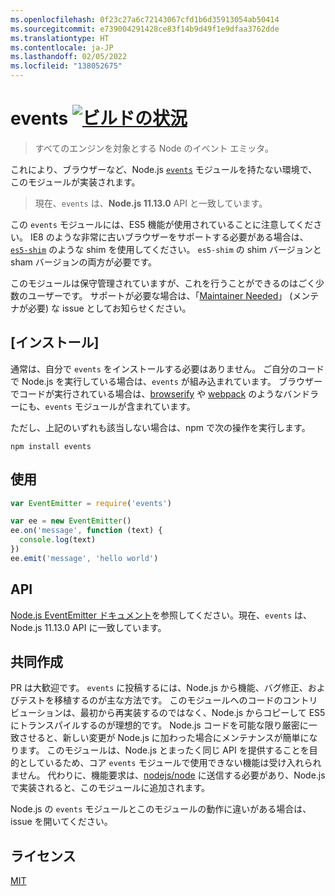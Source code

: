 ```yaml
---
ms.openlocfilehash: 0f23c27a6c72143067cfd1b6d35913054ab50414
ms.sourcegitcommit: e739004291428ce83f14b9d49f1e9dfaa3762dde
ms.translationtype: HT
ms.contentlocale: ja-JP
ms.lasthandoff: 02/05/2022
ms.locfileid: "138052675"
---
```

# <a name="events-build-statushttpstravis-ciorggozalaevents"></a>events [![ビルドの状況](https://travis-ci.org/Gozala/events.png?branch=master)](https://travis-ci.org/Gozala/events)

> すべてのエンジンを対象とする Node のイベント エミッタ。

これにより、ブラウザーなど、Node.js [`events`][node.js docs] モジュールを持たない環境で、このモジュールが実装されます。

> 現在、`events` は、**Node.js 11.13.0** API と一致しています。

この `events` モジュールには、ES5 機能が使用されていることに注意してください。 IE8 のような非常に古いブラウザーをサポートする必要がある場合は、[`es5-shim`](https://www.npmjs.com/package/es5-shim) のような shim を使用してください。 `es5-shim` の shim バージョンと sham バージョンの両方が必要です。

このモジュールは保守管理されていますが、これを行うことができるのはごく少数のユーザーです。 サポートが必要な場合は、「[Maintainer Needed](https://github.com/Gozala/events/issues/43)」 (メンテナが必要) な issue としてお知らせください。

## <a name="install"></a>[インストール]

通常は、自分で `events` をインストールする必要はありません。 ご自分のコードで Node.js を実行している場合は、`events` が組み込まれています。 ブラウザーでコードが実行されている場合は、[browserify](https://github.com/browserify/browserify) や [webpack](https://github.com/webpack/webpack) のようなバンドラーにも、`events` モジュールが含まれています。

ただし、上記のいずれも該当しない場合は、npm で次の操作を実行します。

```
npm install events
```

## <a name="usage"></a>使用

```javascript
var EventEmitter = require('events')

var ee = new EventEmitter()
ee.on('message', function (text) {
  console.log(text)
})
ee.emit('message', 'hello world')
```

## <a name="api"></a>API

[Node.js EventEmitter ドキュメント][node.js docs]を参照してください。現在、`events` は、Node.js 11.13.0 API に一致しています。

## <a name="contributing"></a>共同作成

PR は大歓迎です。 `events` に投稿するには、Node.js から機能、バグ修正、およびテストを移植するのが主な方法です。 このモジュールへのコードのコントリビューションは、最初から再実装するのではなく、Node.js からコピーして ES5 にトランスパイルするのが理想的です。 Node.js コードを可能な限り厳密に一致させると、新しい変更が Node.js に加わった場合にメンテナンスが簡単になります。
このモジュールは、Node.js とまったく同じ API を提供することを目的としているため、コア `events` モジュールで使用できない機能は受け入れられません。 代わりに、機能要求は、[nodejs/node](https://github.com/nodejs/node) に送信する必要があり、Node.js で実装されると、このモジュールに追加されます。

Node.js の `events` モジュールとこのモジュールの動作に違いがある場合は、issue を開いてください。

## <a name="license"></a>ライセンス

[MIT](./LICENSE)

[node.js docs]: https://nodejs.org/dist/v11.13.0/docs/api/events.html
